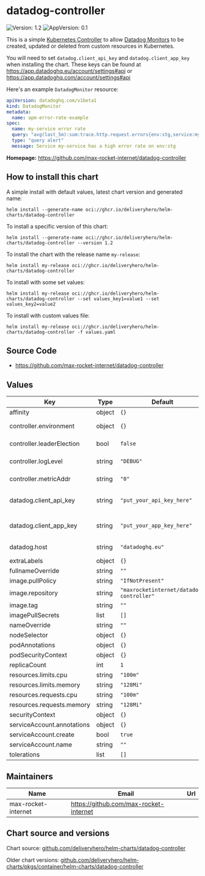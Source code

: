 # datadog-controller

![Version: 1.2](https://img.shields.io/badge/Version-1.2-informational?style=flat-square) ![AppVersion: 0.1](https://img.shields.io/badge/AppVersion-0.1-informational?style=flat-square)

This is a simple [Kubernetes Controller](https://kubernetes.io/docs/concepts/architecture/controller/) to allow [Datadog Monitors](https://docs.datadoghq.com/monitors/) to be created, updated or deleted from custom resources in Kubernetes.

You will need to set `datadog.client_api_key` and `datadog.client_app_key` when installing the chart. These keys can be found at https://app.datadoghq.eu/account/settings#api or https://app.datadoghq.com/account/settings#api

Here's an example `DatadogMonitor` resource:

```yaml
apiVersion: datadoghq.com/v1beta1
kind: DatadogMonitor
metadata:
  name: apm-error-rate-example
spec:
  name: my-service error rate
  query: "avg(last_5m):sum:trace.http.request.errors{env:stg,service:my-service} / sum:trace.http.request.hits{env:stg,service:my-service} > 1"
  type: "query alert"
  message: Service my-service has a high error rate on env:stg
```

**Homepage:** <https://github.com/max-rocket-internet/datadog-controller>

## How to install this chart

A simple install with default values, latest chart version and generated name:

```console
helm install --generate-name oci://ghcr.io/deliveryhero/helm-charts/datadog-controller
```

To install a specific version of this chart:

```console
helm install --generate-name oci://ghcr.io/deliveryhero/helm-charts/datadog-controller --version 1.2
```

To install the chart with the release name `my-release`:

```console
helm install my-release oci://ghcr.io/deliveryhero/helm-charts/datadog-controller
```

To install with some set values:

```console
helm install my-release oci://ghcr.io/deliveryhero/helm-charts/datadog-controller --set values_key1=value1 --set values_key2=value2
```

To install with custom values file:

```console
helm install my-release oci://ghcr.io/deliveryhero/helm-charts/datadog-controller -f values.yaml
```

## Source Code

* <https://github.com/max-rocket-internet/datadog-controller>

## Values

| Key | Type | Default | Description |
|-----|------|---------|-------------|
| affinity | object | `{}` |  |
| controller.environment | object | `{}` | Any extra environment variables for the controller |
| controller.leaderElection | bool | `false` | Enable leader election for running multiple controller pods |
| controller.logLevel | string | `"DEBUG"` | The log level of the controller. Can be either "DEBUG" or "INFO" |
| controller.metricAddr | string | `"0"` | Address to serve prometheus metrics on. "0" is disabled. |
| datadog.client_api_key | string | `"put_your_api_key_here"` | Your Datadog API key, you can get/create one at https://app.datadoghq.eu/account/settings#api |
| datadog.client_app_key | string | `"put_your_app_key_here"` | Your Datadog API key, you can get/create one at https://app.datadoghq.eu/account/settings#api |
| datadog.host | string | `"datadoghq.eu"` | The datadog host. Usually datadoghq.eu or datadoghq.com |
| extraLabels | object | `{}` |  |
| fullnameOverride | string | `""` |  |
| image.pullPolicy | string | `"IfNotPresent"` |  |
| image.repository | string | `"maxrocketinternet/datadog-controller"` |  |
| image.tag | string | `""` |  |
| imagePullSecrets | list | `[]` |  |
| nameOverride | string | `""` |  |
| nodeSelector | object | `{}` |  |
| podAnnotations | object | `{}` |  |
| podSecurityContext | object | `{}` |  |
| replicaCount | int | `1` |  |
| resources.limits.cpu | string | `"100m"` |  |
| resources.limits.memory | string | `"128Mi"` |  |
| resources.requests.cpu | string | `"100m"` |  |
| resources.requests.memory | string | `"128Mi"` |  |
| securityContext | object | `{}` |  |
| serviceAccount.annotations | object | `{}` |  |
| serviceAccount.create | bool | `true` |  |
| serviceAccount.name | string | `""` |  |
| tolerations | list | `[]` |  |

## Maintainers

| Name | Email | Url |
| ---- | ------ | --- |
| max-rocket-internet | <https://github.com/max-rocket-internet> |  |

## Chart source and versions

Chart source: [github.com/deliveryhero/helm-charts/datadog-controller](https://github.com/deliveryhero/helm-charts/tree/master/stable/datadog-controller)

Older chart versions: [github.com/deliveryhero/helm-charts/pkgs/container/helm-charts/datadog-controller](https://github.com/deliveryhero/helm-charts/pkgs/container/helm-charts%2Fdatadog-controller)
